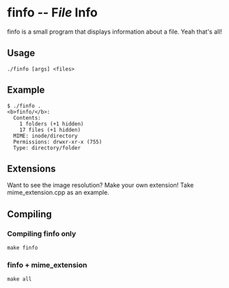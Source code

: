 # finfo -- F*ile* Info
finfo is a small program that displays information about a file. Yeah that's all!

## Usage
```
./finfo [args] <files>
```

## Example
```
$ ./finfo .
<b>finfo/</b>:
  Contents:
    1 folders (+1 hidden)
    17 files (+1 hidden)
  MIME: inode/directory
  Permissions: drwxr-xr-x (755)
  Type: directory/folder
```

## Extensions
Want to see the image resolution? Make your own extension!
Take mime_extension.cpp as an example.

## Compiling
### Compiling finfo only
```
make finfo
```
### finfo + mime_extension
```
make all
```
